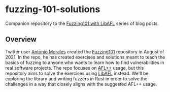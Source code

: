 # fuzzing-101-solutions

Companion repository to the [Fuzzing101 with LibAFL](https://epi052.gitlab.io/notes-to-self/blog/2021-11-01-fuzzing-101-with-libafl/) series of blog posts.

## Overview

Twitter user [Antonio Morales](https://twitter.com/nosoynadiemas?lang=en) created the [Fuzzing101](https://github.com/antonio-morales/Fuzzing101) repository 
in August of 2021. In the repo, he has created exercises and solutions meant to teach the basics of fuzzing to anyone who wants to learn how to find 
vulnerabilities in real software projects. The repo focuses on [AFL++](https://github.com/AFLplusplus/AFLplusplus) usage, but this repository aims to solve
the exercises using [LibAFL](https://github.com/AFLplusplus/LibAFL) instead. We'll be exploring the library and writing fuzzers in Rust in order to solve 
the challenges in a way that closely aligns with the suggested AFL++ usage.

